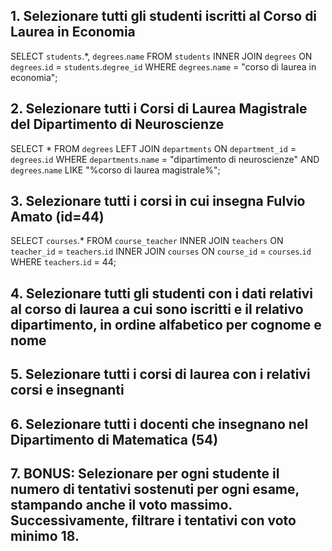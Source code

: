 ## 1. Selezionare tutti gli studenti iscritti al Corso di Laurea in Economia

SELECT `students`.*, `degrees`.`name`
FROM `students`
INNER JOIN `degrees` ON `degrees`.`id` = `students`.`degree_id`
WHERE `degrees`.`name` = "corso di laurea in economia";

## 2. Selezionare tutti i Corsi di Laurea Magistrale del Dipartimento di Neuroscienze

SELECT * 
FROM `degrees`
LEFT JOIN `departments` ON `department_id` = `degrees`.`id`
WHERE `departments`.`name` = "dipartimento di neuroscienze"
AND `degrees`.`name` LIKE "%corso di laurea magistrale%";

## 3. Selezionare tutti i corsi in cui insegna Fulvio Amato (id=44)

SELECT `courses`.*
FROM `course_teacher`
INNER JOIN `teachers` ON `teacher_id` = `teachers`.`id`
INNER JOIN `courses` ON `course_id` = `courses`.`id`
WHERE `teachers`.`id` = 44;

## 4. Selezionare tutti gli studenti con i dati relativi al corso di laurea a cui sono iscritti e il relativo dipartimento, in ordine alfabetico per cognome e nome
## 5. Selezionare tutti i corsi di laurea con i relativi corsi e insegnanti
## 6. Selezionare tutti i docenti che insegnano nel Dipartimento di Matematica (54)
## 7. BONUS: Selezionare per ogni studente il numero di tentativi sostenuti per ogni esame, stampando anche il voto massimo. Successivamente, filtrare i tentativi con voto minimo 18.